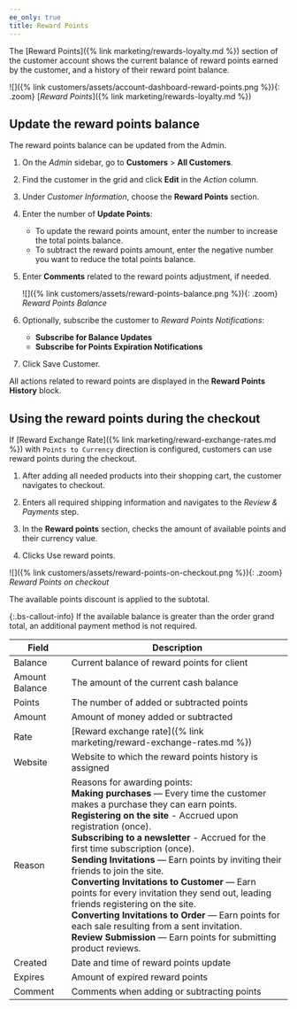 ```yaml
---
ee_only: true
title: Reward Points
---
```


The [Reward Points]({% link marketing/rewards-loyalty.md %}) section of the customer account shows the current balance of reward points earned by the customer, and a history of their reward point balance.

![]({% link customers/assets/account-dashboard-reward-points.png %}){: .zoom}
[_Reward Points_]({% link marketing/rewards-loyalty.md %})

## Update the reward points balance

The reward points balance can be updated from the Admin.

1. On the _Admin_ sidebar, go to **Customers** > **All Customers**.

1. Find the customer in the grid and click **Edit** in the _Action_ column.

1. Under _Customer Information_, choose the **Reward Points** section.

1. Enter the number of **Update Points**:

    - To update the reward points amount, enter the number to increase the total points balance.
    - To subtract the reward points amount, enter the negative number you want to reduce the total points balance.

1. Enter **Comments** related to the reward points adjustment, if needed.

    ![]({% link customers/assets/reward-points-balance.png %}){: .zoom}
    _Reward Points Balance_

1. Optionally, subscribe the customer to _Reward Points Notifications_:

    - **Subscribe for Balance Updates**
    - **Subscribe for Points Expiration Notifications**

1. Click <span class="btn">Save Customer</span>.

All actions related to reward points are displayed in the **Reward Points History** block.

## Using the reward points during the checkout

If [Reward Exchange Rate]({% link marketing/reward-exchange-rates.md %}) with `Points to Currency` direction is configured, customers can use reward points during the checkout.

1. After adding all needed products into their shopping cart, the customer navigates to checkout.

1. Enters all required shipping information and navigates to the _Review & Payments_ step.

1. In the __Reward points__ section, checks the amount of available points and their currency value.

1. Clicks <span class="btn">Use reward points</span>.

![]({% link customers/assets/reward-points-on-checkout.png %}){: .zoom}
_Reward Points on checkout_

The available points discount is applied to the subtotal.

{:.bs-callout-info}
If the available balance is greater than the order grand total, an additional payment method is not required.

|Field|Description|
|--- |--- |
|Balance|Current balance of reward points for client|
|Amount Balance|The amount of the current cash balance|
|Points|The number of added or subtracted points|
|Amount|Amount of money added or subtracted|
|Rate|[Reward exchange rate]({% link marketing/reward-exchange-rates.md %})|
|Website|Website to which the reward points history is assigned|
|Reason|Reasons for awarding points:<br>**Making purchases** — Every time the customer makes a purchase they can earn points.<br>**Registering on the site** - Accrued upon registration (once).<br>**Subscribing to a newsletter** - Accrued for the first time subscription (once).<br>**Sending Invitations** — Earn points by inviting their friends to join the site.<br>**Converting Invitations to Customer** — Earn points for every invitation they send out, leading friends registering on the site.<br>**Converting Invitations to Order** — Earn points for each sale resulting from a sent invitation.<br>**Review Submission** — Earn points for submitting product reviews.|
|Created|Date and time of reward points update|
|Expires|Amount of expired reward points|
|Comment|Comments when adding or subtracting points|
